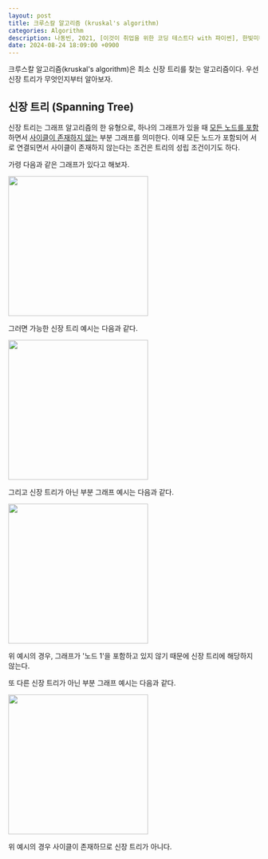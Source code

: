 ```yaml
---
layout: post
title: 크루스칼 알고리즘 (kruskal's algorithm)
categories: Algorithm
description: 나동빈, 2021, [이것이 취업을 위한 코딩 테스트다 with 파이썬], 한빛미디어
date: 2024-08-24 18:09:00 +0900
---
```

크루스칼 알고리즘(kruskal's algorithm)은 최소 신장 트리를 찾는 알고리즘이다. 우선 신장 트리가 무엇인지부터 알아보자.

## 신장 트리 (Spanning Tree)

신장 트리는 그래프 알고리즘의 한 유형으로, 하나의 그래프가 있을 때 <u>모든 노드를 포함</u>하면서 <u>사이클이 존재하지 않는</u> 부분 그래프를 의미한다. 이때 모든 노드가 포함되어 서로 연결되면서 사이클이 존재하지 않는다는 조건은 트리의 성립 조건이기도 하다.

가령 다음과 같은 그래프가 있다고 해보자.

<img src="https://github.com/user-attachments/assets/6370752d-c245-4c53-9091-0613c8e7b2ed" width="280px" />

그러면 가능한 신장 트리 예시는 다음과 같다.

<img src="https://github.com/user-attachments/assets/2ac8c805-4527-495e-bd92-437e75a6f3f5" width="280px">

그리고 신장 트리가 아닌 부분 그래프 예시는 다음과 같다.

<img src="https://github.com/user-attachments/assets/184ed6ff-cc3b-4f91-a9eb-9b2d93c1e020" width="280px">

위 예시의 경우, 그래프가 '노드 1'을 포함하고 있지 않기 때문에 신장 트리에 해당하지 않는다.

또 다른 신장 트리가 아닌 부분 그래프 예시는 다음과 같다.

<img src="https://github.com/user-attachments/assets/0eb365f9-e47f-45b9-9095-bd9c251732c1" width="280px">

위 예시의 경우 사이클이 존재하므로 신장 트리가 아니다.

<br>


